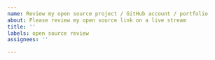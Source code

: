 ```yaml
---
name: Review my open source project / GitHub account / portfolio
about: Please review my open source link on a live stream
title: ''
labels: open source review
assignees: ''

---
```



